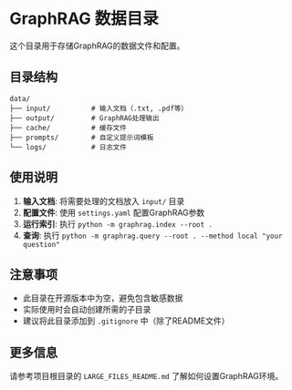 # GraphRAG 数据目录

这个目录用于存储GraphRAG的数据文件和配置。

## 目录结构

```
data/
├── input/          # 输入文档（.txt, .pdf等）
├── output/         # GraphRAG处理输出
├── cache/          # 缓存文件
├── prompts/        # 自定义提示词模板
└── logs/           # 日志文件
```

## 使用说明

1. **输入文档**: 将需要处理的文档放入 `input/` 目录
2. **配置文件**: 使用 `settings.yaml` 配置GraphRAG参数
3. **运行索引**: 执行 `python -m graphrag.index --root .`
4. **查询**: 执行 `python -m graphrag.query --root . --method local "your question"`

## 注意事项

- 此目录在开源版本中为空，避免包含敏感数据
- 实际使用时会自动创建所需的子目录
- 建议将此目录添加到 `.gitignore` 中（除了README文件）

## 更多信息

请参考项目根目录的 `LARGE_FILES_README.md` 了解如何设置GraphRAG环境。
